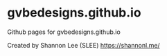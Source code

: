 # gvbedesigns.github.io
Github pages for gvbedesigns.github.io

Created by Shannon Lee (SLEE)
https://shannonl.me/
